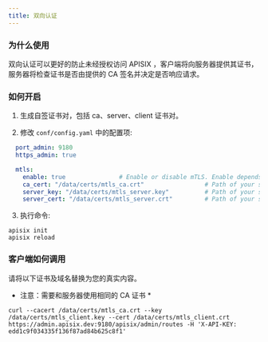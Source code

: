 ```yaml
---
title: 双向认证
---
```


<!--
#
# Licensed to the Apache Software Foundation (ASF) under one or more
# contributor license agreements.  See the NOTICE file distributed with
# this work for additional information regarding copyright ownership.
# The ASF licenses this file to You under the Apache License, Version 2.0
# (the "License"); you may not use this file except in compliance with
# the License.  You may obtain a copy of the License at
#
#     http://www.apache.org/licenses/LICENSE-2.0
#
# Unless required by applicable law or agreed to in writing, software
# distributed under the License is distributed on an "AS IS" BASIS,
# WITHOUT WARRANTIES OR CONDITIONS OF ANY KIND, either express or implied.
# See the License for the specific language governing permissions and
# limitations under the License.
#
-->

### 为什么使用

双向认证可以更好的防止未经授权访问 APISIX ，客户端将向服务器提供其证书，服务器将检查证书是否由提供的 CA 签名并决定是否响应请求。

### 如何开启

1. 生成自签证书对，包括 ca、server、client 证书对。

2. 修改 `conf/config.yaml` 中的配置项:

```yaml
  port_admin: 9180
  https_admin: true

  mtls:
    enable: true               # Enable or disable mTLS. Enable depends on `port_admin` and `https_admin`.
    ca_cert: "/data/certs/mtls_ca.crt"                 # Path of your self-signed CA cert.
    server_key: "/data/certs/mtls_server.key"          # Path of your self-signed server side cert.
    server_cert: "/data/certs/mtls_server.crt"         # Path of your self-signed server side key.
```

3. 执行命令:

```shell
apisix init
apisix reload
```

### 客户端如何调用

请将以下证书及域名替换为您的真实内容。

* 注意：需要和服务器使用相同的 CA 证书 *

```shell
curl --cacert /data/certs/mtls_ca.crt --key /data/certs/mtls_client.key --cert /data/certs/mtls_client.crt  https://admin.apisix.dev:9180/apisix/admin/routes -H 'X-API-KEY: edd1c9f034335f136f87ad84b625c8f1'
```
